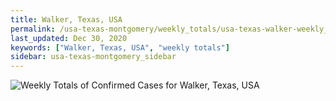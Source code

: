 ```yaml
---
title: Walker, Texas, USA
permalink: /usa-texas-montgomery/weekly_totals/usa-texas-walker-weekly_totals.html
last_updated: Dec 30, 2020
keywords: ["Walker, Texas, USA", "weekly totals"]
sidebar: usa-texas-montgomery_sidebar
---
```


![Weekly Totals of Confirmed Cases for Walker, Texas, USA](/covid_tracker/images/graphs/usa-texas-walker-weekly_totals_graph.png)

